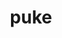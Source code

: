 ---
category: 4-letters
denotation: null
name: puke
reference_link: https://www.etymonline.com/word/puke
root_language: null
root_name: null
title: puke
type: free
word_sums:
- respelling: puke
  sum: 'Puke + '
---
